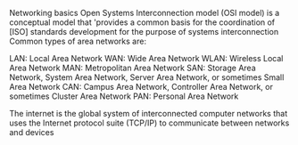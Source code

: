 Networking basics
Open Systems Interconnection model (OSI model) is a conceptual model that 'provides a common basis for the coordination of [ISO] standards development for the purpose of systems interconnection
Common types of area networks are:

LAN: Local Area Network
WAN: Wide Area Network
WLAN: Wireless Local Area Network
MAN: Metropolitan Area Network
SAN: Storage Area Network, System Area Network, Server Area Network, or sometimes Small Area Network
CAN: Campus Area Network, Controller Area Network, or sometimes Cluster Area Network
PAN: Personal Area Network

The internet is the global system of interconnected computer networks that uses the Internet protocol suite (TCP/IP) to communicate between networks and devices
